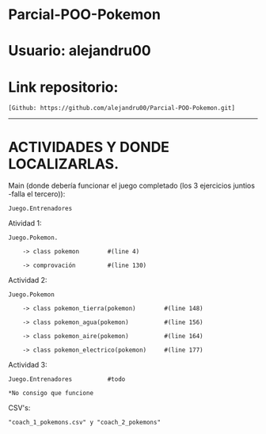 # Parcial-POO-Pokemon
# Usuario: alejandru00
# Link repositorio: 
    [Github: https://github.com/alejandru00/Parcial-POO-Pokemon.git]

****************


# ACTIVIDADES Y DONDE LOCALIZARLAS.

Main (donde debería funcionar el juego completado (los 3 ejercicios juntios -falla el tercero)):

    Juego.Entrenadores


Atividad 1:

    Juego.Pokemon.
    
        -> class pokemon        #(line 4)
        
        -> comprovación         #(line 130)


Actividad 2:

    Juego.Pokemon
    
        -> class pokemon_tierra(pokemon)        #(line 148)
        
        -> class pokemon_agua(pokemon)          #(line 156)
        
        -> class pokemon_aire(pokemon)          #(line 164)
        
        -> class pokemon_electrico(pokemon)     #(line 177)


Actividad 3:

    Juego.Entrenadores          #todo
    
    *No consigo que funcione


CSV's:

    "coach_1_pokemons.csv" y "coach_2_pokemons"
